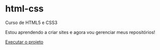 # html-css
 Curso de HTML5 e CSS3

 Estou aprendendo a criar sites e agora vou gerenciar meus repositórios!

<a href= "https://gabrielalves-s.github.io/html-css/exercícios%20CURSO%20EM%20VIDEO/CSS/DESAFIO/android.html">Executar o projeto</a>